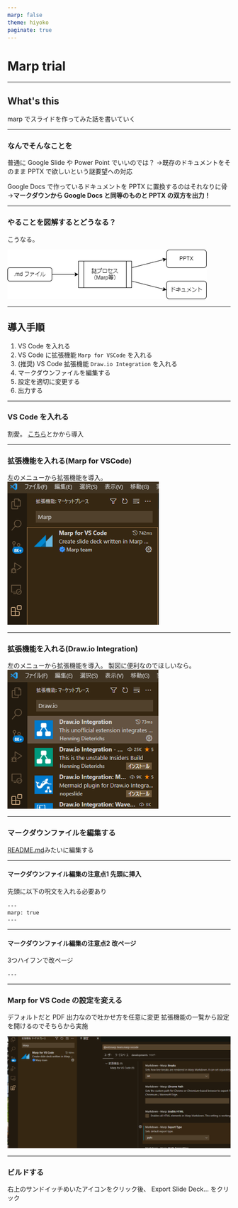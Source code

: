 ```yaml
---
marp: false
theme: hiyoko
paginate: true
---
```


# Marp trial

---

## What's this

marp でスライドを作ってみた話を書いていく

---

### なんでそんなことを

普通に Google Slide や Power Point でいいのでは？
→既存のドキュメントをそのまま PPTX で欲しいという謎要望への対応

Google Docs で作っているドキュメントを PPTX に置換するのはそれなりに骨
→**マークダウンから Google Docs と同等のものと PPTX の双方を出力！**

---

### やることを図解するとどうなる？

こうなる。

![マークダウンを謎プロセスに打ち込んで必要なものを生成](./pics/howToGenerateDestination.drawio.png)

---

## 導入手順

1. VS Code を入れる
2. VS Code に拡張機能 `Marp for VSCode` を入れる
3. (推奨) VS Code 拡張機能 `Draw.io Integration` を入れる
4. マークダウンファイルを編集する
5. 設定を適切に変更する
6. 出力する

---

### VS Code を入れる

割愛。
[こちら](https://azure.microsoft.com/ja-jp/products/visual-studio-code/)とかから導入

---

### 拡張機能を入れる(Marp for VSCode)

左のメニューから拡張機能を導入。
![Marp for VSCode](./pics/howToInstallMarpForVSCode.png)

---

### 拡張機能を入れる(Draw.io Integration)

左のメニューから拡張機能を導入。
製図に便利なのでほしいなら。
![Draw.io Integration](./pics/howToInstallDraw.io_Integration.png)

---

### マークダウンファイルを編集する

[README.md](./README.md)みたいに編集する

---

#### マークダウンファイル編集の注意点1 先頭に挿入

先頭に以下の呪文を入れる必要あり

```
---
marp: true
---
```

---

#### マークダウンファイル編集の注意点2 改ページ

3つハイフンで改ページ

```
---
```

---

### Marp for VS Code の設定を変える

デフォルトだと PDF 出力なので吐かせ方を任意に変更
拡張機能の一覧から設定を開けるのでそちらから実施

![設定変更](./pics/howToConfigurateMarpForVSCode.png)

---

### ビルドする

右上のサンドイッチめいたアイコンをクリック後、
Export Slide Deck... をクリック